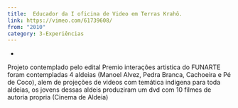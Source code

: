 ```yaml
---
title:  Educador da I oficina de Video em Terras Krahô. 
link: https://vimeo.com/61739608/
from: "2010"
category: 3-Experiências
---
```

- 
Projeto contemplado pelo edital Premio interações artistica do FUNARTE foram contempladas 4 aldeias (Manoel Alvez, Pedra Branca, Cachoeira e Pé de Coco), alem de projeções de videos com temática indigena para toda aldeias, os jovens dessas aldeis produziram um dvd com 10 filmes de autoria propria (Cinema de Aldeia)

